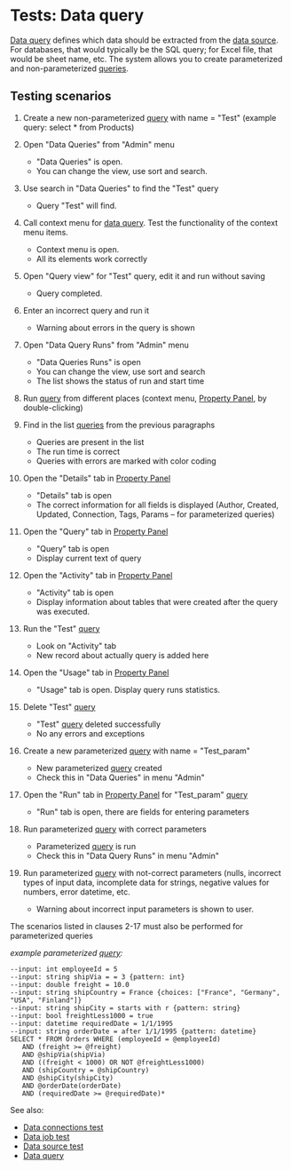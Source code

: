 <!-- TITLE: Tests: Data query -->
<!-- SUBTITLE: -->

# Tests: Data query

[Data query](data-query.md) defines which data should be extracted from the 
[data source](data-connection.md#connectors).
For databases, that would typically be the SQL query; for Excel file, that would be sheet name, etc.
The system allows you to create parameterized and non-parameterized [queries](data-query.md).

## Testing scenarios

1. Create a new non-parameterized [query](data-query.md)  with name = "Test" 
(example query: select * from Products)

1. Open "Data Queries" from "Admin" menu
   * "Data Queries" is open. 
   * You can change the view, use sort and search.

1. Use search in "Data Queries" to find the "Test" query
   * Query "Test" will find.

1. Call context menu for [data query](data-query.md). Test the functionality of the context menu items.
   * Context menu is open. 
   * All its elements work correctly

1. Open "Query view" for "Test" query, edit it and run without saving
   * Query completed.

1. Enter an incorrect query and run it
   * Warning about errors in the query is shown

1. Open "Data Query Runs" from "Admin" menu
   * "Data Queries Runs" is open
   * You can change the view, use sort and search
   * The list shows the status of run and start time

1. Run [query](data-query.md) from different places (context menu, [Property Panel](../overview/navigation.md#properties), by double-clicking)

1. Find in the list [queries](data-query.md) from the previous paragraphs
   * Queries are present in the list 
   * The run time is correct
   * Queries with errors are marked with color coding

1. Open the "Details" tab in [Property Panel](../overview/navigation.md#properties)
   * "Details" tab is open
   * The correct information for all fields is displayed (Author, Created, Updated, Connection, Tags, Params – for parameterized queries)

1. Open the "Query" tab in [Property Panel](../overview/navigation.md#properties)
   * "Query" tab is open
   * Display current text of query

1. Open the "Activity" tab in [Property Panel](../overview/navigation.md#properties)
   * "Activity" tab is open
   * Display information about tables that were created after the query was executed.
      
1. Run the "Test" [query](data-query.md)
   * Look on "Activity" tab
   * New record about actually query is added here

1. Open the "Usage" tab in [Property Panel](../overview/navigation.md#properties)
   * "Usage" tab is open. Display query runs statistics.

1. Delete "Test" [query](data-query.md) 
   * "Test" [query](data-query.md) deleted successfully
   * No any errors and exceptions

1. Create a new parameterized [query](data-query.md)  with name = "Test_param"
   * New parameterized [query](data-query.md) created
   * Check this in "Data Queries" in menu "Admin"

1. Open the "Run" tab in [Property Panel](../overview/navigation.md#properties) for "Test_param" [query](data-query.md)
   * "Run" tab is open, there are fields for entering parameters

1. Run parameterized [query](data-query.md) with correct parameters
   * Parameterized [query](data-query.md) is run
   * Check this in "Data Query Runs" in menu "Admin"

1. Run parameterized [query](data-query.md) with not-correct parameters (nulls, incorrect types 
   of input data, incomplete data for strings, negative values for numbers, error datetime, etc.
   * Warning about incorrect input parameters is shown to user.

The scenarios listed in clauses 2-17 must also be performed for parameterized queries

_example parameterized [query](data-query.md):_
```
--input: int employeeId = 5
--input: string shipVia = = 3 {pattern: int}
--input: double freight = 10.0
--input: string shipCountry = France {choices: ["France", "Germany", "USA", "Finland"]}
--input: string shipCity = starts with r {pattern: string}
--input: bool freightLess1000 = true
--input: datetime requiredDate = 1/1/1995
--input: string orderDate = after 1/1/1995 {pattern: datetime}
SELECT * FROM Orders WHERE (employeeId = @employeeId)
   AND (freight >= @freight)
   AND @shipVia(shipVia)
   AND ((freight < 1000) OR NOT @freightLess1000)
   AND (shipCountry = @shipCountry)
   AND @shipCity(shipCity)
   AND @orderDate(orderDate)
   AND (requiredDate >= @requiredDate)*
```
See also:

 * [Data connections test](../tests/data-connection-test.md)
 * [Data job test](../tests/data-job-test.md)
 * [Data source test](../tests/data-source-test.md)
 * [Data query](data-query.md)
